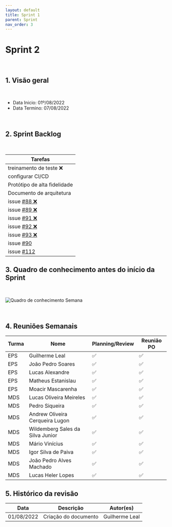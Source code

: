 ```yaml
---
layout: default
title: Sprint 1 
parent: Sprint
nav_order: 3
---
```

# Sprint 2 

<br>

## 1. Visão geral

<br>

- Data Inicio: 01º/08/2022
- Data Termino: 07/08/2022

<br>

## 2. Sprint Backlog

<br>

|Tarefas|
|--------|
|treinamento de teste :x:|
|configurar CI/CD|
|Protótipo de alta fidelidade|
|Documento de arquitetura| 
|issue [#88 :x:](https://github.com/fga-eps-mds/2022-1-Alectrion-DOC/issues/88)| 
|issue [#89 :x:](https://github.com/fga-eps-mds/2022-1-Alectrion-DOC/issues/89)| 
|issue [#91 :x:](https://github.com/fga-eps-mds/2022-1-Alectrion-DOC/issues/91)| 
|issue [#92 :x:](https://github.com/fga-eps-mds/2022-1-Alectrion-DOC/issues/92)| 
|issue [#93 :x:](https://github.com/fga-eps-mds/2022-1-Alectrion-DOC/issues/93)|
|issue [#90](https://github.com/fga-eps-mds/2022-1-Alectrion-DOC/issues/90)|
|issue [#112](https://github.com/fga-eps-mds/2022-1-Alectrion-DOC/issues/112)|

## 3. Quadro de conhecimento antes do início da Sprint

<br>

![Quadro de conhecimento Semana ]()

<br>

## 4. Reuniões Semanais

|Turma|Nome|Planning/Review|Reunião PO|
|--|--|--|--|
|EPS|Guilherme Leal|:white_check_mark:|:white_check_mark:|
|EPS|João Pedro Soares|:white_check_mark:|:white_check_mark:|
|EPS|Lucas Alexandre|:white_check_mark:|:white_check_mark:|
|EPS|Matheus Estanislau|:white_check_mark:|:white_check_mark:|
|EPS|Moacir Mascarenha|:white_check_mark:|:white_check_mark:|
|MDS|Lucas Oliveira Meireles|:white_check_mark:|:white_check_mark:|
|MDS|Pedro Siqueira|:white_check_mark:|:white_check_mark:|
|MDS|Andrew Oliveira Cerqueira Lugon|:white_check_mark:|:white_check_mark:|
|MDS|Wildemberg Sales da Silva Junior|:white_check_mark:|:white_check_mark:|
|MDS|Mário Vinícius|:white_check_mark:|:white_check_mark:|
|MDS|Igor Silva de Paiva|:white_check_mark:|:white_check_mark:|
|MDS|João Pedro Alves Machado|:white_check_mark:|:white_check_mark:|
|MDS|Lucas Heler Lopes|:white_check_mark:|:white_check_mark:|

## 5. Histórico da revisão

|**Data**|**Descrição**|**Autor(es)**|
|--------|-------------|-------------|
|01/08/2022|Criação do documento| Guilherme Leal |


